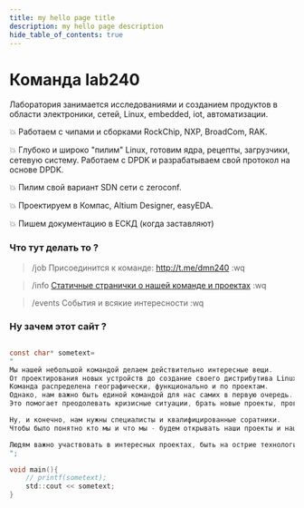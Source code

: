 ```yaml
---
title: my hello page title
description: my hello page description
hide_table_of_contents: true
---
```


# Команда lab240

Лаборатория занимается исследованиями и созданием продуктов в области электроники, сетей, Linux, embedded, iot, автоматизации.

:boom: Работаем с чипами и сборками RockChip, NXP, BroadCom, RAK.

:boom: Глубоко и широко "пилим" Linux, готовим ядра, рецепты, загрузчики, сетевую систему. Работаем с DPDK и разрабатываем свой протокол на основе DPDK.

:boom: Пилим свой вариант SDN сети с zeroconf.

:boom: Проектируем в Компас, Altium Designer, easyEDA.

:boom: Пишем документацию в ЕСКД (когда заставляют)

### Что тут делать то ?

> /job 
> Присоединится к команде: http://t.me/dmn240 
> :wq


>
> /info
> [Статичные странички о нашей команде и проектах](./docs/intro/)
> :wq

> /events
> События и всякие интересности
> :wq

### Ну зачем этот сайт ?

```c

const char* sometext= 
"
Мы нашей небольшой командой делаем действительно интересные вещи. 
От проектирования новых устройств до создание своего дистрибутива Linux и системы управления Mesh-сетью.
Команда распределена географически, функционально и по проектам. 
Однако, нам важно быть единой командой для нас самих в первую очередь. 
Это помогает преодолевать кризисные ситуации, брать новые проекты, проводить эксперименты.

Ну, и конечно, нам нужны специалисты и квалифицированные соратники. 
Чтобы было понятно кто мы и что мы - будем открывать наши проекты и наши успехи.

Людям важно участвовать в интересных проектах, быть на острие технологий и работать в понятной команде. 
";

void main(){
    // printf(sometext);
    std::cout << sometext;
}

```



